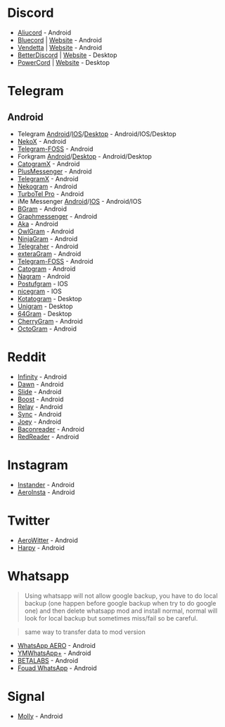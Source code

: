 # Discord

-   [Aliucord](https://github.com/Aliucord/Aliucord) - Android
-   [Bluecord](https://github.com/bluemods/Bluecord) | [Website](https://bluesmods.com/) - Android
-   [Vendetta](https://github.com/vendetta-mod) | [Website](https://vendetta.vercel.app/) - Android
-   [BetterDiscord](https://github.com/BetterDiscord/BetterDiscord) | [Website](https://betterdiscord.app/) - Desktop
-   [PowerCord](https://github.com/powercord-org) | [Website](https://powercord.dev/) - Desktop

# Telegram

## Android

-   Telegram [Android](https://github.com/DrKLO/Telegram)/[IOS](https://github.com/TelegramMessenger/Telegram-iOS)/[Desktop](http://github.com/telegramdesktop/tdesktop) - Android/IOS/Desktop
-   [NekoX](https://github.com/NekoX-Dev/NekoX) - Android
-   [Telegram-FOSS](https://github.com/Telegram-FOSS-Team/Telegram-FOSS) - Android
-   Forkgram [Android](https://github.com/Forkgram/TelegramAndroid)/[Desktop](https://github.com/Forkgram/tdesktop) - Android/Desktop
-   [CatogramX](https://github.com/CatogramX/CatogramX) - Android
-   [PlusMessenger](https://plusmessenger.org) - Android
-   [TelegramX](https://t.me/tgx_log) - Android
-   [Nekogram](https://nekogram.app/) - Android
-   [TurboTel Pro](https://play.google.com/store/apps/details?id=ellipi.messenger) - Android
-   iMe Messenger [Android](https://github.com/imemessenger/iMe-Android)/[IOS](https://github.com/imemessenger/iMe-iOS) - Android/IOS
-   [BGram](https://github.com/BGramApp/BGramFiles) - Android
-   [Graphmessenger](https://www.graphmessenger.com/) - Android
-   [Aka](https://play.google.com/store/apps/details?id=org.aka.messenger) - Android
-   [OwlGram](https://github.com/OwlGramDev/OwlGram) - Android
-   [NinjaGram](https://play.google.com/store/apps/details?id=me.ninjagram.messenger) - Android
-   [Telegraher](https://github.com/nikitasius/Telegraher) - Android
-   [exteraGram](https://github.com/exteraSquad/exteraGram) - Android
-   [Telegram-FOSS](https://github.com/Telegram-FOSS-Team/Telegram-FOSS) - Android
-   [Catogram](https://github.com/Catogram/Catogram) - Android
-   [Nagram](https://github.com/nextalone/nagram) - Android
-   [Postufgram](https://github.com/Postuf/Telegram-iOS-Double-Bottom-Postufgram) - IOS
-   [nicegram](https://github.com/nicegram/Telegram-iOS) - IOS
-   [Kotatogram](http://github.com/kotatogram/kotatogram-desktop) - Desktop
-   [Unigram](https://github.com/UnigramDev/Unigram) - Desktop
-   [64Gram](https://github.com/TDesktop-x64) - Desktop
-   [CherryGram](https://github.com/arsLan4k1390/Cherrygram) - Android
-   [OctoGram](https://github.com/OctoGramApp/OctoGram) - Android

# Reddit

-   [Infinity](https://github.com/Docile-Alligator/Infinity-For-Reddit) - Android
-   [Dawn](https://github.com/Tunous/Dawn) - Android
-   [Slide](https://github.com/Haptic-Apps/Slide) - Android
-   [Boost](https://boostforreddit.com/) - Android
-   [Relay](https://play.google.com/store/apps/details?id=free.reddit.news) - Android
-   [Sync](https://play.google.com/store/apps/details?id=com.laurencedawson.reddit_sync) - Android
-   [Joey](https://play.google.com/store/apps/details?id=o.o.joey) - Android
-   [Baconreader](https://baconreader.com/) - Android
-   [RedReader](https://github.com/QuantumBadger/RedReader) - Android

# Instagram

-   [Instander](https://thedise.me/instander/) - Android
-   [AeroInsta](https://aeroinsta.com/) - Android

# Twitter

-   [AeroWitter](https://aerowitter.com/) - Android
-   [Harpy](https://github.com/robertodoering/harpy) - Android

# Whatsapp
> Using whatsapp will not allow google backup, you have to do local backup (one happen before google backup when try to do google one) and then delete whatsapp mod and install normal, normal will look for local backup but sometimes miss/fail so be careful.

> same way to transfer data to mod version

-   [WhatsApp AERO](https://whatsaero.com/) - Android
-   [YMWhatsApp+](https://ymwhatsapp.com/) - Android
-   [BETALABS](http://deltalabsproject.blogspot.com/) - Android
-   [Fouad WhatsApp](http://Down.fouadmods.com) - Android

# Signal

-   [Molly](https://github.com/mollyim/mollyim-android) - Android
